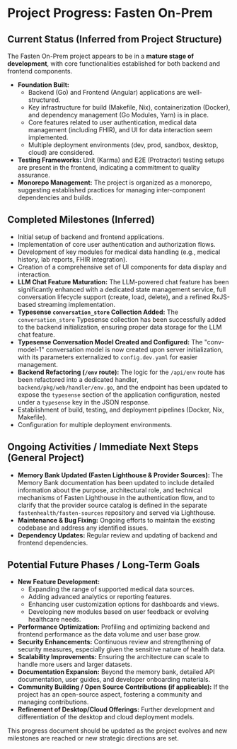 # Project Progress: Fasten On-Prem

## Current Status (Inferred from Project Structure)

The Fasten On-Prem project appears to be in a **mature stage of development**, with core functionalities established for both backend and frontend components.

*   **Foundation Built:**
    *   Backend (Go) and Frontend (Angular) applications are well-structured.
    *   Key infrastructure for build (Makefile, Nix), containerization (Docker), and dependency management (Go Modules, Yarn) is in place.
    *   Core features related to user authentication, medical data management (including FHIR), and UI for data interaction seem implemented.
    *   Multiple deployment environments (dev, prod, sandbox, desktop, cloud) are considered.
*   **Testing Frameworks:** Unit (Karma) and E2E (Protractor) testing setups are present in the frontend, indicating a commitment to quality assurance.
*   **Monorepo Management:** The project is organized as a monorepo, suggesting established practices for managing inter-component dependencies and builds.

## Completed Milestones (Inferred)

*   Initial setup of backend and frontend applications.
*   Implementation of core user authentication and authorization flows.
*   Development of key modules for medical data handling (e.g., medical history, lab reports, FHIR integration).
*   Creation of a comprehensive set of UI components for data display and interaction.
*   **LLM Chat Feature Maturation:** The LLM-powered chat feature has been significantly enhanced with a dedicated state management service, full conversation lifecycle support (create, load, delete), and a refined RxJS-based streaming implementation.
*   **Typesense `conversation_store` Collection Added:** The `conversation_store` Typesense collection has been successfully added to the backend initialization, ensuring proper data storage for the LLM chat feature.
*   **Typesense Conversation Model Created and Configured:** The "conv-model-1" conversation model is now created upon server initialization, with its parameters externalized to `config.dev.yaml` for easier management.
*   **Backend Refactoring (`/env` route):** The logic for the `/api/env` route has been refactored into a dedicated handler, `backend/pkg/web/handler/env.go`, and the endpoint has been updated to expose the `typesense` section of the application configuration, nested under a `typesense` key in the JSON response.
*   Establishment of build, testing, and deployment pipelines (Docker, Nix, Makefile).
*   Configuration for multiple deployment environments.

## Ongoing Activities / Immediate Next Steps (General Project)

*   **Memory Bank Updated (Fasten Lighthouse & Provider Sources):** The Memory Bank documentation has been updated to include detailed information about the purpose, architectural role, and technical mechanisms of Fasten Lighthouse in the authentication flow, and to clarify that the provider source catalog is defined in the separate `fastenhealth/fasten-sources` repository and served via Lighthouse.
*   **Maintenance & Bug Fixing:** Ongoing efforts to maintain the existing codebase and address any identified issues.
*   **Dependency Updates:** Regular review and updating of backend and frontend dependencies.

## Potential Future Phases / Long-Term Goals

*   **New Feature Development:**
    *   Expanding the range of supported medical data sources.
    *   Adding advanced analytics or reporting features.
    *   Enhancing user customization options for dashboards and views.
    *   Developing new modules based on user feedback or evolving healthcare needs.
*   **Performance Optimization:** Profiling and optimizing backend and frontend performance as the data volume and user base grow.
*   **Security Enhancements:** Continuous review and strengthening of security measures, especially given the sensitive nature of health data.
*   **Scalability Improvements:** Ensuring the architecture can scale to handle more users and larger datasets.
*   **Documentation Expansion:** Beyond the memory bank, detailed API documentation, user guides, and developer onboarding materials.
*   **Community Building / Open Source Contributions (if applicable):** If the project has an open-source aspect, fostering a community and managing contributions.
*   **Refinement of Desktop/Cloud Offerings:** Further development and differentiation of the desktop and cloud deployment models.

This progress document should be updated as the project evolves and new milestones are reached or new strategic directions are set.
